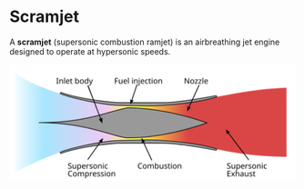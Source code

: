 # Scramjet

A **scramjet** (supersonic combustion ramjet) is an airbreathing jet engine designed to operate at hypersonic speeds.

![Scramjet Diagram](scramjet-diagram.png)
